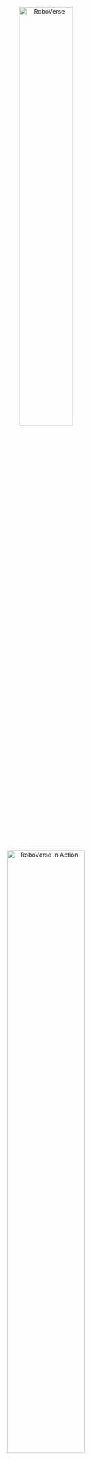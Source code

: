 <p align="center">
  <img src="docs/source/_static/RoboVerse86.22.svg" width="50%" alt="RoboVerse">
</p>

<p align="center">
  <img src="docs/source/metasim/images/tea.jpg" alt="RoboVerse in Action" width="60%">
</p>

<p align="center">
  <a href="https://roboverseorg.github.io"><img src="https://img.shields.io/badge/project-page-brightgreen" alt="Project Page"></a>
  <a href="https://arxiv.org/abs/2504.18904"><img src="https://img.shields.io/badge/paper-preprint-red" alt="Paper"></a>
  <a href="https://roboverse.wiki"><img src="https://img.shields.io/badge/doc-page-orange" alt="Documentation"></a>
  <a href="https://github.com/RoboVerseOrg/RoboVerse/issues"><img src="https://img.shields.io/github/issues/RoboVerseOrg/RoboVerse?color=yellow" alt="Issues"></a>
  <a href="https://github.com/RoboVerseOrg/RoboVerse/discussions"><img src="https://img.shields.io/github/discussions/RoboVerseOrg/RoboVerse?color=blueviolet" alt="Discussions"></a>
  <a href="https://discord.gg/6e2CPVnAD3"><img src="https://img.shields.io/discord/1356345436927168552?logo=discord&color=blue" alt="Discord"></a>
  <a href="docs/source/_static/wechat.jpg"><img src="https://img.shields.io/badge/wechat-QR_code-green" alt="WeChat"></a>
</p>


# RoboVerse: A Unified Platform for Scalable Robot Learning

RoboVerse is a comprehensive platform designed to accelerate research in scalable and generalizable robot learning.  **(Visit the original repository: [RoboVerse](https://github.com/RoboVerseOrg/RoboVerse))**

## Key Features

*   **Unified Platform:** Provides a centralized environment for robot learning research, unifying various simulation frameworks and datasets.
*   **Extensive Datasets:** Integrates data from various projects to facilitate research in diverse robotic tasks and environments.
*   **Benchmark and Evaluation:** Includes benchmarking capabilities to evaluate the performance of robot learning algorithms.
*   **Open Source and Community Driven:** Encourages contributions from the open-source community.

## What's New

*   **RSS 2025 Acceptance:** RoboVerse has been accepted by RSS 2025!
*   **Code Release:** The codebase is continuously evolving with ongoing improvements.

## Getting Started

Begin your RoboVerse journey with the comprehensive [documentation](https://roboverse.wiki/metasim/#). Explore detailed [tutorials](https://roboverse.wiki/metasim/get_started/quick_start/0_static_scene) to kickstart your project.

## Contribute to RoboVerse

We welcome contributions! Review the [CONTRIBUTING.md](./CONTRIBUTING.md) file for guidelines on how to contribute to the project.

## Feature Requests & Wish List

Have an idea for a new feature? Add it to the Wish List section in our [GitHub Discussions](https://github.com/RoboVerseOrg/RoboVerse/discussions/categories/wish-list). Upvote requests to help prioritize development.

## License and Acknowledgments

RoboVerse is licensed under the Apache License 2.0.

RoboVerse integrates various simulation frameworks, renderers, and libraries:

*   [Isaac Lab](https://github.com/isaac-sim/IsaacLab), built on [Isaac Sim](https://docs.isaacsim.omniverse.nvidia.com/latest/index.html)
*   [Isaac Gym](https://developer.nvidia.com/isaac-gym)
*   [MuJoCo](https://github.com/google-deepmind/mujoco)
*   [SAPIEN](https://github.com/haosulab/SAPIEN)
*   [PyBullet](https://github.com/bulletphysics/bullet3)
*   [Genesis](https://github.com/Genesis-Embodied-AI/Genesis)
*   [cuRobo](https://github.com/NVlabs/curobo)
*   [PyRep](https://github.com/stepjam/PyRep), built on [CoppeliaSim](https://www.coppeliarobotics.com/)
*   [Blender](https://www.blender.org/)

RoboVerse also incorporates data from various projects:

*   [RLBench](https://github.com/stepjam/RLBench)
*   [Maniskill](https://github.com/haosulab/ManiSkill)
*   [LIBERO](https://github.com/Lifelong-Robot-Learning/LIBERO)
*   [Meta-World](https://github.com/Farama-Foundation/Metaworld)
*   [robosuite](https://github.com/ARISE-Initiative/robosuite)
*   [GraspNet](https://graspnet.net/)
*   [ARNOLD](https://arnold-benchmark.github.io/)
*   [GAPartNet](https://github.com/PKU-EPIC/GAPartNet)
*   [GAPartManip](https://arxiv.org/abs/2411.18276)
*   [UniDoorManip](https://github.com/sectionZ6/UniDoorManip)
*   [SimplerEnv](https://github.com/simpler-env/SimplerEnv)
*   [RLAfford](https://github.com/hyperplane-lab/RLAfford)
*   [Open6DOR](https://github.com/Selina2023/Open6DOR)
*   [CALVIN](https://github.com/mees/calvin)
*   [GarmentLab](https://github.com/GarmentLab/GarmentLab)
*   [Matterport3D](https://github.com/niessner/Matterport)
*   [VLN-CE](https://github.com/jacobkrantz/VLN-CE)
*   [vMaterials](https://developer.nvidia.com/vmaterials)
*   [HumanoidBench](https://github.com/carlosferrazza/humanoid-bench)

The licenses for the assets used in RoboVerse will be added soon. Contact us if you have any issues.

## Citation

If you use RoboVerse, please cite it:

```bibtex
@misc{geng2025roboverse,
      title={RoboVerse: Towards a Unified Platform, Dataset and Benchmark for Scalable and Generalizable Robot Learning},
      author={Haoran Geng and Feishi Wang and Songlin Wei and Yuyang Li and Bangjun Wang and Boshi An and Charlie Tianyue Cheng and Haozhe Lou and Peihao Li and Yen-Jen Wang and Yutong Liang and Dylan Goetting and Chaoyi Xu and Haozhe Chen and Yuxi Qian and Yiran Geng and Jiageng Mao and Weikang Wan and Mingtong Zhang and Jiangran Lyu and Siheng Zhao and Jiazhao Zhang and Jialiang Zhang and Chengyang Zhao and Haoran Lu and Yufei Ding and Ran Gong and Yuran Wang and Yuxuan Kuang and Ruihai Wu and Baoxiong Jia and Carlo Sferrazza and Hao Dong and Siyuan Huang and Yue Wang and Jitendra Malik and Pieter Abbeel},
      year={2025},
      eprint={2504.18904},
      archivePrefix={arXiv},
      primaryClass={cs.RO},
      url={https://arxiv.org/abs/2504.18904},
}
```